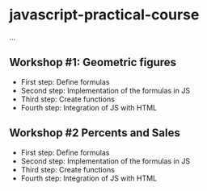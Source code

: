 # javascript-practical-course

...

## Workshop #1: Geometric figures

- First step: Define formulas
- Second step: Implementation of the formulas in JS
- Third step: Create functions
- Fourth step: Integration of JS with HTML

## Workshop #2 Percents and Sales
- First step: Define formulas
- Second step: Implementation of the formulas in JS
- Third step: Create functions
- Fourth step: Integration of JS with HTML